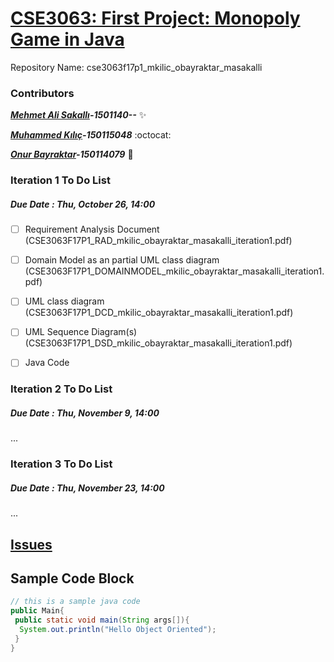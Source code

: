 # [CSE3063: First Project: Monopoly Game in Java](https://github.com/muhammeddkilicc/cse3063f17p1_mkilic_obayraktar_masakalli "CSE3063 Java Project")
Repository Name: cse3063f17p1_mkilic_obayraktar_masakalli

### Contributors

__*[Mehmet Ali Sakallı](https://github.com/mehmetalisakalli)-1501140--*__ :sparkles:

__*[Muhammed Kılıç](https://github.com/muhammeddkilicc/)-150115048*__ :octocat:

__*[Onur Bayraktar](https://github.com/onurbayraktar)-150114079*__ :rocket:


 ### Iteration 1 To Do List
 ##### Due Date : Thu, October 26, 14:00

- [ ] Requirement Analysis Document (CSE3063F17P1_RAD_mkilic_obayraktar_masakalli_iteration1.pdf)
- [ ] Domain Model as an partial UML class diagram (CSE3063F17P1_DOMAINMODEL_mkilic_obayraktar_masakalli_iteration1.pdf)
- [ ] UML class diagram (CSE3063F17P1_DCD_mkilic_obayraktar_masakalli_iteration1.pdf)
- [ ] UML Sequence Diagram(s) (CSE3063F17P1_DSD_mkilic_obayraktar_masakalli_iteration1.pdf)
- [ ] Java Code


### Iteration 2 To Do List
##### Due Date : Thu, November 9, 14:00
...

### Iteration 3 To Do List
##### Due Date : Thu, November 23, 14:00
...

## [Issues](https://github.com/muhammeddkilicc/cse3063f17p1_mkilic_obayraktar_masakalli/issues)

## Sample Code Block

``` java
// this is a sample java code
public Main{
 public static void main(String args[]){
  System.out.println("Hello Object Oriented");
 }
}
```
